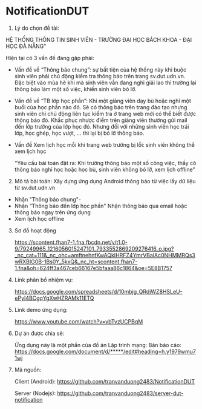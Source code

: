 # NotificationDUT

1. Lý do chọn đề tài:

HỆ THỐNG THÔNG TIN SINH VIÊN - TRƯỜNG ĐẠI HỌC BÁCH KHOA - ĐẠI HỌC ĐÀ NẴNG”

Hiện tại có 3 vấn đề đang gặp phải:
- Vấn đề về “Thông báo chung”: sự bất tiện của hệ thống này khi buộc sinh viên phải chủ động kiểm tra thông báo trên trang sv.dut.udn.vn. Đặc biệt vào mùa hè khi mà sinh viên vẫn đang nghỉ giải lao thì trường lại thông báo làm một số việc, khiến sinh viên bỏ lỡ.
- Vấn đề về “TB lớp học phần”: Khi một giảng viên dạy bù hoặc nghỉ một buổi của học phần nào đó. Sẽ có thông báo trên trang đào tạo nhưng sinh viên chỉ chủ động liên tục kiểm tra ở trang web mới có thể biết được thông báo đó. Khắc phục nhược điểm trên giảng viên thường gửi mail đến lớp trưởng của lớp học đó. Nhưng đối với những sinh viên học trái lớp, học ghép, học vượt, … thì lại bị bỏ lỡ thông báo.
- Vấn đề Xem lịch học mỗi khi trang web trường bị lỗi: sinh viên không thể xem lịch học

  "Yêu cầu bài toán đặt ra: Khi trường thông báo một số công việc, thầy cô thông báo nghỉ học hoặc học bù, sinh viên không bỏ lỡ, xem lịch offline"

2. Mô tả bài toán: Xây dựng ứng dụng Android thông báo từ việc lấy dữ liệu từ sv.dut.udn.vn
 - Nhận "Thông báo chung"-
 - Nhận “Thông báo đến lớp học phần" Nhận thông báo qua email hoặc thông báo ngay trên ứng dụng
 - Xem lịch học offline
3. Sơ đồ hoạt động

    https://scontent.fhan7-1.fna.fbcdn.net/v/t1.0-9/79249965_1216056015247101_7933552869209276416_o.jpg?_nc_cat=111&_nc_ohc=amftnehnfKwAQkIHRFZ4YmrVBalAc0NHMMRQs3wRXBIG0B-1Bs0Y_5kxQ&_nc_ht=scontent.fhan7-1.fna&oh=624ff3a467ceb66167e5bfaaa86c1864&oe=5E8B1757

4. Link phân bổ nhiệm vụ:

    https://docs.google.com/spreadsheets/d/10mbjg_QRdjWZ8HSLeU-ePyI4BCgqYgXwHZRAMk11ETQ

5. Link demo ứng dụng:

    https://www.youtube.com/watch?v=vbTvzUCPBqM

6. Dự án được chia sẽ:

    Ứng dụng này là một phần của đồ án Lập trình mạng:
    Bản báo cáo: https://docs.google.com/document/d/*****/edit#heading=h.y1979wmu71wj

7. Mã nguồn: 

    Client (Android): https://github.com/tranvanduong2483/NotificationDUT

    Server (Nodejs): https://github.com/tranvanduong2483/server-dut-notification

 
